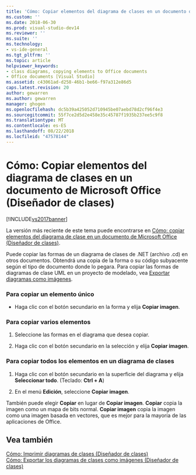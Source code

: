 ```yaml
---
title: 'Cómo: Copiar elementos del diagrama de clases en un documento de Microsoft Office (Diseñador de clases) | Microsoft Docs'
ms.custom: ''
ms.date: 2018-06-30
ms.prod: visual-studio-dev14
ms.reviewer: ''
ms.suite: ''
ms.technology:
- vs-ide-general
ms.tgt_pltfrm: ''
ms.topic: article
helpviewer_keywords:
- class diagrams, copying elements to Office documents
- Office documents [Visual Studio]
ms.assetid: c43061ad-d258-46b1-be66-f97a312e86d5
caps.latest.revision: 20
author: gewarren
ms.author: gewarren
manager: ghogen
ms.openlocfilehash: dc5b39a425052d710945be07aebd78d2cf96f4e3
ms.sourcegitcommit: 55f7ce2d5d2e458e35c45787f1935b237ee5c9f8
ms.translationtype: MT
ms.contentlocale: es-ES
ms.lasthandoff: 08/22/2018
ms.locfileid: "47578144"
---
```

# <a name="how-to-copy-class-diagram-elements-to-a-microsoft-office-document-class-designer"></a>Cómo: Copiar elementos del diagrama de clases en un documento de Microsoft Office (Diseñador de clases)
[!INCLUDE[vs2017banner](../includes/vs2017banner.md)]

La versión más reciente de este tema puede encontrarse en [Cómo: copiar elementos del diagrama de clase en un documento de Microsoft Office (Diseñador de clases)](https://docs.microsoft.com/visualstudio/ide/how-to-copy-class-diagram-elements-to-a-microsoft-office-document-class-designer).  
  
Puede copiar las formas de un diagrama de clases de .NET (archivo .cd) en otros documentos. Obtendrá una copia de la forma o su código subyacente según el tipo de documento donde lo pegara. Para copiar las formas de diagramas de clase UML en un proyecto de modelado, vea [Exportar diagramas como imágenes](../modeling/export-diagrams-as-images.md).  
  
### <a name="to-copy-a-single-element"></a>Para copiar un elemento único  
  
-   Haga clic con el botón secundario en la forma y elija **Copiar imagen**.  
  
### <a name="to-copy-several-elements"></a>Para copiar varios elementos  
  
1.  Seleccione las formas en el diagrama que desea copiar.  
  
2.  Haga clic con el botón secundario en la selección y elija **Copiar imagen**.  
  
### <a name="to-copy-all-the-elements-in-a-class-diagram"></a>Para copiar todos los elementos en un diagrama de clases  
  
1.  Haga clic con el botón secundario en la superficie del diagrama y elija **Seleccionar todo**. (Teclado: **Ctrl + A**)  
  
2.  En el menú **Edición**, seleccione **Copiar imagen**.  
  
 También puede elegir **Copiar** en lugar de **Copiar imagen**. **Copiar** copia la imagen como un mapa de bits normal. **Copiar imagen** copia la imagen como una imagen basada en vectores, que es mejor para la mayoría de las aplicaciones de Office.  
  
## <a name="see-also"></a>Vea también  
 [Cómo: Imprimir diagramas de clases (Diseñador de clases)](../ide/how-to-print-class-diagrams-class-designer.md)   
 [Cómo: Exportar los diagramas de clases como imágenes (Diseñador de clases)](../ide/how-to-export-class-diagrams-as-images-class-designer.md)



